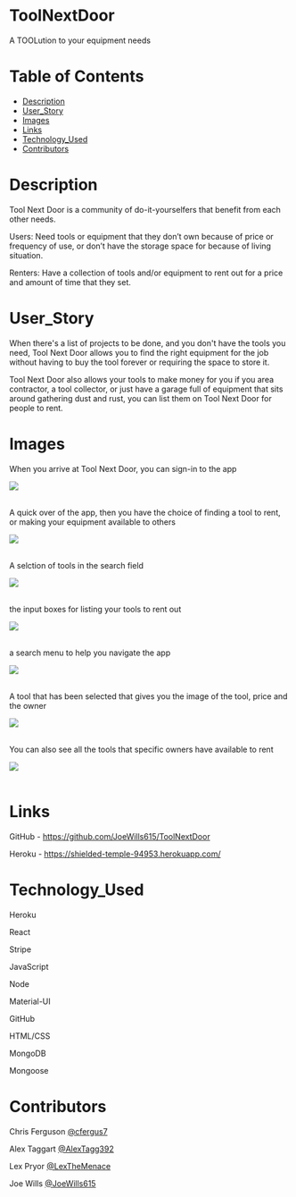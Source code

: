 # ToolNextDoor
A TOOLution to your equipment needs

# Table of Contents
* [Description](#description)
* [User_Story](#user_story)
* [Images](#images)
* [Links](#links)
* [Technology_Used](#technology_used)
* [Contributors](#contributors)

# Description

Tool Next Door is a community of do-it-yourselfers that benefit from each other needs. 

Users: Need tools or equipment that they don’t own because of price or 
frequency of use, or don’t have the storage space for because of living situation.

Renters: Have a collection of tools and/or equipment to rent out for a price and amount of time that they set.


# User_Story

When there's a list of projects to be done, and you don't have the tools you need, Tool Next Door allows you to find the right equipment for the job without having to buy the tool forever or requiring the space to store it. 

Tool Next Door also allows your tools to make money for you if you area contractor, a tool collector, or 
just have a garage full of equipment that sits around gathering dust and rust, you can list them on Tool Next Door for people to rent. 

# Images
When you arrive at Tool Next Door, you can sign-in to the app

<img src="./readmePics/toolnextdoor_01.PNG">

<br/>
<br/>

A quick over of the app, then you have the choice of finding a tool to rent, or making your equipment available to others

<img src="./readmePics/toolnextdoor_02.PNG">

<br/>
<br/>

A selction of tools in the search field

<img src="./readmePics/toolnextdoor_03.PNG">

<br/>
<br/>

the input boxes for listing your tools to rent out

<img src="./readmePics/toolnextdoor_04.PNG">

<br/>
<br/>

a search menu to help you navigate the app

<img src="./readmePics/toolnextdoor_05.PNG">

<br/>
<br/>

A tool that has been selected that gives you the image of the tool, price and the owner

<img src="./readmePics/toolnextdoor_06.PNG">

<br/>
<br/>

You can also see all the tools that specific owners have available to rent

<img src="./readmePics/toolnextdoor_07.PNG">

<br/>
<br/>

# Links

GitHub - https://github.com/JoeWills615/ToolNextDoor

Heroku - https://shielded-temple-94953.herokuapp.com/

# Technology_Used

Heroku

React

Stripe

JavaScript

Node

Material-UI

GitHub

HTML/CSS

MongoDB

Mongoose

# Contributors
Chris Ferguson [@cfergus7](https://github.com/cfergus7)

Alex Taggart [@AlexTagg392](https://github.com/AlexTagg392)

Lex Pryor [@LexTheMenace](https://github.com/LexTheMenace)

Joe Wills [@JoeWills615](https://github.com/JoeWills615)


